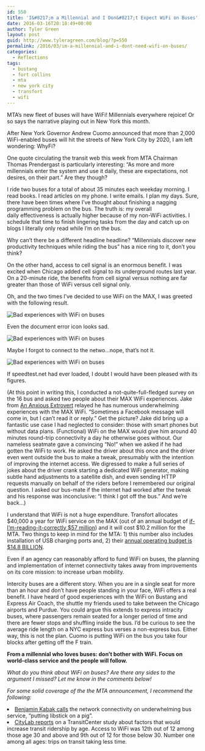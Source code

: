 ```yaml
---
id: 550
title: 'I&#8217;m a Millennial and I Don&#8217;t Expect WiFi on Buses'
date: 2016-03-16T20:18:49+00:00
author: Tyler Green
layout: post
guid: http://www.tyleragreen.com/blog/?p=550
permalink: /2016/03/im-a-millennial-and-i-dont-need-wifi-on-buses/
categories:
  - Reflections
tags:
  - bustang
  - fort collins
  - mta
  - new york city
  - transfort
  - wifi
---
```

MTA&#8217;s new fleet of buses will have WiFi! Millennials everywhere rejoice! Or so says the narrative playing out in New York this month.

After New York Governor Andrew Cuomo announced that more than 2,000 WiFi-enabled buses will hit the streets of New York City by 2020, I am left wondering: WhyFi?

One quote circulating the transit web this week from MTA Chairman Thomas Prendergast is particularly interesting: &#8220;As more and more millennials enter the system and use it daily, these are expectations, not desires, on their part.” Are they though?

I ride two buses for a total of about 35 minutes each weekday morning. I read books. I read articles on my phone. I write emails. I plan my days. Sure, there have been times where I&#8217;ve thought about finishing a nagging programming problem on the bus. The truth is: my overall daily effectiveness is actually higher because of my non-WiFi activities. I schedule that time to finish lingering tasks from the day and catch up on blogs I literally only read while I&#8217;m on the bus.

Why can&#8217;t there be a different headline headline? &#8220;Millennials discover new productivity techniques while riding the bus&#8221; has a nice ring to it, don&#8217;t you think?

On the other hand, access to cell signal is an enormous benefit. I was excited when Chicago added cell signal to its underground routes last year. On a 20-minute ride, the benefits from cell signal versus nothing are far greater than those of WiFi versus cell signal only.

Oh, and the two times I&#8217;ve decided to use WiFi on the MAX, I was greeted with the following result.

<div style="width: 517px" class="wp-caption aligncenter">
  <img src="http://i2.wp.com/www.tyleragreen.com/blog_files/2016-03-wifi/wifi003.jpg?resize=507%2C676" alt="Bad experiences with WiFi on buses" data-recalc-dims="1" />
  
  <p class="wp-caption-text">
    Even the document error icon looks sad.
  </p>
</div>

<div style="width: 686px" class="wp-caption aligncenter">
  <img src="http://i2.wp.com/www.tyleragreen.com/blog_files/2016-03-wifi/wifi002.jpg?resize=676%2C507" alt="Bad experiences with WiFi on buses" data-recalc-dims="1" />
  
  <p class="wp-caption-text">
    Maybe I forgot to connect to the netwo&#8230;nope, that&#8217;s not it.
  </p>
</div>

<div style="width: 517px" class="wp-caption aligncenter">
  <img src="http://i1.wp.com/www.tyleragreen.com/blog_files/2016-03-wifi/wifi001.jpg?resize=507%2C676" alt="Bad experiences with WiFi on buses" data-recalc-dims="1" />
  
  <p class="wp-caption-text">
    If speedtest.net had ever loaded, I doubt I would have been pleased with its figures.
  </p>
</div>

(At this point in writing this, I conducted a not-quite-full-fledged survey on the 16 bus and asked two people about their MAX WiFi experiences. Jake from <a href="https://ananxiousextrovert.wordpress.com/" target="_blank">An Anxious Extrovert</a> relayed he has numerous underwhelming experiences with the MAX WiFi. &#8220;Sometimes a Facebook message will come in, but I can&#8217;t read it or reply.&#8221; Get the picture? Jake did bring up a fantastic use case I had neglected to consider: those with smart phones but without data plans. (Functional) WiFi on the MAX would give him around 40 minutes round-trip connectivity a day he otherwise goes without. Our nameless seatmate gave a convincing &#8220;No!&#8221; when we asked if he had gotten the WiFi to work. He asked the driver about this once and the driver even went outside the bus to make a tweak, presumably with the intention of improving the internet access. We digressed to make a full series of jokes about the driver crank starting a dedicated WiFi generator, making subtle hand adjustments to a satellite dish, and even sending HTTP requests manually on behalf of the riders before I remembered our original question. I asked our bus-mate if the internet had worked after the tweak and his response was inconclusive: &#8220;I think I got off the bus.&#8221; And we&#8217;re back&#8230;)

I understand that WiFi is not a huge expenditure. Transfort allocates $40,000 a year for WiFi service on the MAX (out of an annual budget of <a href="http://www.fcgov.com/citymanager/pdf/city-manager-recommended-budget-2015-2016-web-1.pdf" target="_blank">if-I&#8217;m-reading-it-correctly $57 million</a>) and it will cost $10.2 million for the MTA. Two things to keep in mind for the MTA: 1) this number also includes installation of USB charging ports and, 2) their <a href="http://www.citylab.com/commute/2016/03/new-york-is-getting-fancy-new-buses-because-millennials/473241/" target="_blank">annual operating budget is $14.8 BILLION</a>.

Even if an agency can reasonably afford to fund WiFi on buses, the planning and implementation of internet connectivity takes away from improvements on its core mission: to increase urban mobility.

Intercity buses are a different story. When you are in a single seat for more than an hour and don&#8217;t have people standing in your face, WiFi offers a real benefit. I have heard of good experiences with the WiFi on Bustang and Express Air Coach, the shuttle my friends used to take between the Chicago airports and Purdue. You could argue this extends to express intracity buses, where passengers remain seated for a longer period of time and there are fewer stops and shuffling inside the bus. I&#8217;d be curious to see the average ride length on a NYC express bus verses a non-express bus. Either way, this is not the plan. Cuomo is putting WiFi on the bus you take four blocks after getting off the F train.

**From a millennial who loves buses: don&#8217;t bother with WiFi. Focus on world-class service and the people will follow.**

_What do you think about WiFi on buses? Are there any sides to the argument I missed? Let me know in the comments below!_

_For some solid coverage of the the MTA announcement, I recommend the following:_

<li data-wpview-marker="http%3A%2F%2Fsecondavenuesagas.com%2F2016%2F03%2F09%2F16160%2F">
  <a href="http://secondavenuesagas.com/2016/03/09/16160/" target="_blank">Benjamin Kabak calls</a> the network connectivity on underwhelming bus service, &#8220;putting libstick on a pig&#8221;.
</li>
<li data-wpview-marker="http%3A%2F%2Fsecondavenuesagas.com%2F2016%2F03%2F09%2F16160%2F">
  <a href="http://www.citylab.com/commute/2016/03/new-york-is-getting-fancy-new-buses-because-millennials/473241/" target="_blank">CityLab reports</a> on a TransitCenter study about factors that would increase transit ridership by age. Access to WiFi was 12th out of 12 among those age 30 and above and 9th out of 12 for those below 30. Number one among all ages: trips on transit taking less time.
</li>